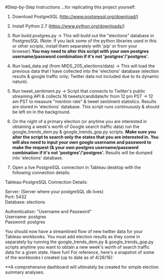 #Step-by-Step Instructions
...for replicating this project yourself:
  
1) Download PostgreSQL (http://www.postgresql.org/download/)
  
2) Install Python 2.7 (https://www.python.org/downloads/)
  
3) Run build.postgres.py -> This will build out the "elections" database in PostgresSQL (Note: If you lack some of the python libraries used in this or other scripts, install them separately with 'pip' or from your browser).**You may need to alter this script with your own postgres username/password combination if it's not 'postgres'/'postgres'.** 
  
4) Run load_data.sql (from MIDS_205_elections/data) -> This will load the previous data that I have collected into the 'elections' database (election results & google traffic only; Twitter data not included due to its dynamic nature).
  
5) Run tweet_sentiment.py -> Script that connects to Twitter's public streaming API & collects 16 tweets/candidate/hr from 12 pm PST -> 12 am PST to measure "mention rate" & tweet sentiment statistics. Results are stored in 'elections' database. This script runs continuously & should be left on in the background.
  
6) On the night of a primary election (or anytime you are interested in obtaining a week's worth of Google search traffic data) run the google_trends_dem.py & google_trends_gop.py scripts. **Make sure you alter the script to search only the states that you are interested in. You will also need to input your own google username and password to make the request (& your own postgres username/password combination if it's not 'postgres'/'postgres'.** Results will be dumped into 'elections' database.
  
7) Open a live PostgreSQL connection in Tableau desktop with the following connection details:
  
Tableau-PostgreSQL Connection Details:  
  
Server: (Server where your postgreSQL db lives)  
Port: 5432  
Database: elections  
  
Authentication: "Username and Password"  
Username: postgres  
Password: postgres  
  
You should now have a streamlined flow of new twitter data for your Tableau workbooks. You must add election results as they come in separately by running the google_trends_dem.py & google_trends_gop.py scripts anytime you want to obtain a new week's worth of search traffic data for a given state. Have fun! For reference, here's a snapshot of some of the workbooks I created (up to date as of 4/28/16):
  
**A comprehensive dashboard will ultimately be created for simple election summary analyses.

